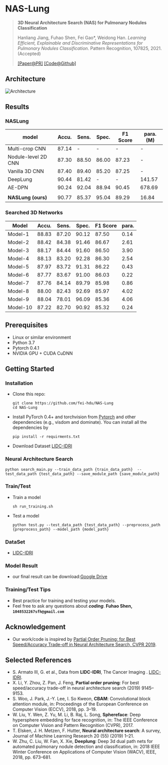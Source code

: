 # NAS-Lung

> **3D Neural Architecture Search (NAS) for Pulmonary Nodules Classification**
>
> Hanliang Jiang, Fuhao Shen, Fei Gao\*, Weidong Han. *Learning Efficient, Explainable and Discriminative Representations for Pulmonary Nodules Classification*. Pattern Recognition, 107825, 2021. (Accepted)
>
> [[Paper@PR]](https://www.sciencedirect.com/science/article/pii/S0031320321000121) [[Code@Github]](https://github.com/fei-hdu/NAS-Lung/issues/3)

## Architecture

![Architecture](imgs/architecture.png)

## Results

### NASLung

| model               | Accu. | Sens. | Spec. | F1 Score | para.(M) |
| ------------------- | ----- | ----- | ----- | -------- | -------- |
| Multi-crop CNN      | 87.14 | -     | -     | -        | -        |
| Nodule-level 2D CNN | 87.30 | 88.50 | 86.00 | 87.23    | -        |
| Vanilla 3D CNN      | 87.40 | 89.40 | 85.20 | 87.25    | -        |
| DeepLung            | 90.44 | 81.42 | -     | -        | 141.57   |
| AE-DPN              | 90.24 | 92.04 | 88.94 | 90.45    | 678.69   |
|                     |       |       |       |          |          |
| **NASLung (ours)**  | 90.77 | 85.37 | 95.04 | 89.29    | 16.84    |

### Searched 3D Networks

| Model    | Accu. | Sens. | Spec. | F1 Score | para. |
| -------- | ----- | ----- | ----- | -------- | ----- |
| Model-1  | 88.83 | 87.20 | 90.12 | 87.50    | 0.14  |
| Model-2  | 88.42 | 84.38 | 91.46 | 86.67    | 2.61  |
| Model-3  | 88.17 | 84.44 | 91.60 | 86.50    | 3.90  |
| Model-4  | 88.13 | 83.20 | 92.28 | 86.30    | 2.54  |
| Model-5  | 87.97 | 83.72 | 91.31 | 86.22    | 0.43  |
| Model-6  | 87.77 | 83.67 | 91.00 | 86.03    | 0.22  |
| Model-7  | 87.76 | 84.14 | 89.79 | 85.98    | 0.86  |
| Model-8  | 88.00 | 82.43 | 92.69 | 85.97    | 4.02  |
| Model-9  | 88.04 | 78.01 | 96.09 | 85.36    | 4.06  |
| Model-10 | 87.22 | 82.70 | 90.92 | 85.32    | 0.24  |

## Prerequisites

- Linux or similar environment
- Python 3.7
- Pytorch 0.4.1
- NVIDIA GPU + CUDA CuDNN

## Getting Started

### Installation

- Clone this repo:

  ```shell script
  git clone https://github.com/fei-hdu/NAS-Lung
  cd NAS-Lung
  ```

- Install PyTorch 0.4+ and torchvision from [Pytorch](http://pytorch.org) and other dependencies (e.g., visdom and dominate). You can install all the dependencies by

  ```shell script
  pip install -r requirments.txt
  ```

- Download Dataset [LIDC-IDRI](https://wiki.cancerimagingarchive.net/display/Public/LIDC-IDRI)

### Neural Architecture Search

```shell script
python search_main.py --train_data_path {train_data_path}  --test_data_path {test_data_path} --save_module_path {save_module_path}
```

### Train/Test

- Train a model

  ```shell script
  sh run_training.sh
  ```

- Test a model

  ```shell script
  python test.py --test_data_path {test_data_path} --preprocess_path {preprocess_path} --model_path {model_path}
  ```

### DataSet

- [LIDC-IDRI](https://wiki.cancerimagingarchive.net/display/Public/LIDC-IDRI)

### Model Result

- our final result can be download:[Google Drive](https://drive.google.com/drive/folders/1vUFi5tEfMcDcKqMbxuN3Tt44QwLcDZnA?usp=sharing)

### Training/Test Tips

- Best practice for training and testing your models.
- Feel free to ask any questions about **_coding_**. **Fuhao Shen, `1048532267sfh@gmail.com`**

## Acknowledgement

- Our work/code is inspired by [Partial Order Pruning: for Best Speed/Accuracy Trade-off in Neural Architecture Search, CVPR 2019](https://github.com/lixincn2015/Partial-Order-Pruning).

## Selected References

- S. Armato III, G. et al., Data from **LIDC-IDRI**, The Cancer Imaging . [LIDC-IDRI](http://doi.org/10.7937/K9/TCIA.2015.LO9QL9SX).
- X. Li, Y. Zhou, Z. Pan, J. Feng, **Partial order pruning**: For best speed/accuracy trade-off in neural architecture search (2019) 9145–9153.
- S. Woo, J. Park, J.-Y. Lee, I. So Kweon, **CBAM**: Convolutional block attention module, in: Proceedings of the European Conference on Computer Vision (ECCV), 2018, pp. 3–19.
- W. Liu, Y. Wen, Z. Yu, M. Li, B. Raj, L. Song, **Sphereface**: Deep hypersphere embedding for face recognition, in: The IEEE Conference on Computer Vision and Pattern Recognition (CVPR), 2017.
- T. Elsken, J. H. Metzen, F. Hutter, **Neural architecture search**: A survey, Journal of Machine Learning Research 20 (55) (2019) 1–21.
- W. Zhu, C. Liu, W. Fan, X. Xie, **Deeplung**: Deep 3d dual path nets for automated pulmonary nodule detection and classification, in: 2018 IEEE Winter Conference on Applications of Computer Vision (WACV), IEEE, 2018, pp. 673–681.
